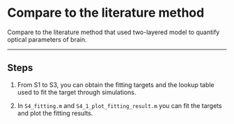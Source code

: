 # Compare to the literature method
Compare to the literature method that used two-layered model to quantify optical parameters of brain.

---

## Steps

1. From S1 to S3, you can obtain the fitting targets and the lookup table used to fit the target through simulations.

2. In `S4_fitting.m` and `S4_1_plot_fitting_result.m` you can fit the targets and plot the fitting results.